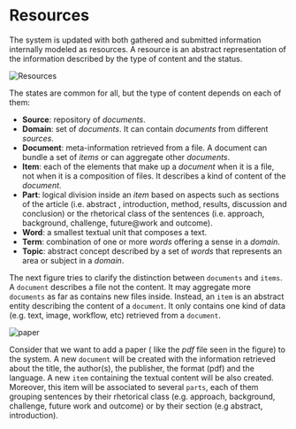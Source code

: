 # Resources

The system is updated with both gathered and submitted information internally modeled as  resources. A resource is an abstract representation of the information described by the type of  content and the status. 

![Resources](https://dl.dropboxusercontent.com/u/299257/librairy/figures/data-modelv0.2.png)

The states are common for all, but the type of content depends on each of them: 
* **Source**: repository of *documents*.
* **Domain**: set of *documents*. It can contain *documents* from different *sources*.
* **Document**: meta-information retrieved from a file. A document can bundle a set of *items* or can aggregate other *documents*.
* **Item**: each of the elements that make up a *document* when it is a file, not when it is a composition of files. It describes a kind of content of the *document*.
* **Part**: logical division inside an *item* based on aspects such as sections of the article  (i.e. abstract , introduction, method, results, discussion and conclusion) or the rhetorical class  of the sentences (i.e. approach, background, challenge, future@work and outcome).
* **Word**: a smallest textual unit that composes a text.
* **Term**: combination of one or more *words* offering a sense in a *domain*.
* **Topic**: abstract  concept  described  by  a  set  of  *words*  that  represents  an area  or  subject in a *domain*. 

The next figure tries to clarify the distinction between `documents` and `items`. A `document` describes a file not the content. It may aggregate more `documents` as far as contains new files inside. Instead, an `item` is an abstract entity describing the content of a `document`. It only contains one kind of data (e.g. text, image, workflow, etc) retrieved from a `document`.

![paper](https://dl.dropboxusercontent.com/u/299257/librairy/figures/paper-to-resources.png)

Consider that we want to add a  paper ( like the *pdf* file seen in the figure) to the system. A new `document` will be created with the information retrieved about the title, the author(s), the publisher, the format (pdf) and the language. 
A new `item` containing the  textual content will be also created. Moreover, this item will be  associated to several `parts`, each of them grouping sentences by their rhetorical class (e.g. approach,  background, challenge, future work and outcome)  or by their section (e.g abstract, introduction).   